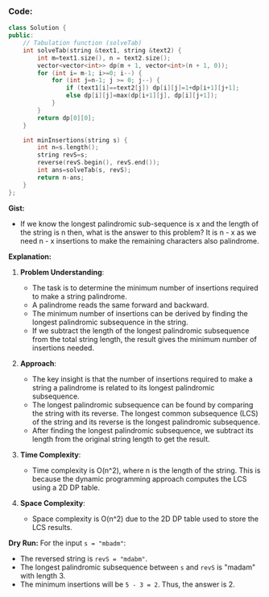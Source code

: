 ### Code:
```cpp
class Solution {
public:
    // Tabulation function (solveTab)
    int solveTab(string &text1, string &text2) {
        int m=text1.size(), n = text2.size();
        vector<vector<int>> dp(m + 1, vector<int>(n + 1, 0));
        for (int i= m-1; i>=0; i--) {
            for (int j=n-1; j >= 0; j--) {
                if (text1[i]==text2[j]) dp[i][j]=1+dp[i+1][j+1];
                else dp[i][j]=max(dp[i+1][j], dp[i][j+1]);
            }
        }
        return dp[0][0];
    }

    int minInsertions(string s) {
        int n=s.length();
        string revS=s;
        reverse(revS.begin(), revS.end());
        int ans=solveTab(s, revS);
        return n-ans;
    }
};
```
**Gist:**
- If we know the longest palindromic sub-sequence is x and the length of the string is n then, what is the answer to this problem? It is n - x as we need n - x insertions to make the remaining characters also palindrome.

**Explanation:**
1. **Problem Understanding**: 
   - The task is to determine the minimum number of insertions required to make a string palindrome. 
   - A palindrome reads the same forward and backward. 
   - The minimum number of insertions can be derived by finding the longest palindromic subsequence in the string. 
   - If we subtract the length of the longest palindromic subsequence from the total string length, the result gives the minimum number of insertions needed.

2. **Approach**:
   - The key insight is that the number of insertions required to make a string a palindrome is related to its longest palindromic subsequence.
   - The longest palindromic subsequence can be found by comparing the string with its reverse. The longest common subsequence (LCS) of the string and its reverse is the longest palindromic subsequence.
   - After finding the longest palindromic subsequence, we subtract its length from the original string length to get the result.

3. **Time Complexity**:
   - Time complexity is O(n^2), where n is the length of the string. This is because the dynamic programming approach computes the LCS using a 2D DP table.

4. **Space Complexity**:
   - Space complexity is O(n^2) due to the 2D DP table used to store the LCS results.

**Dry Run:**
For the input `s = "mbadm"`:
- The reversed string is `revS = "mdabm"`.
- The longest palindromic subsequence between `s` and `revS` is "madam" with length 3.
- The minimum insertions will be `5 - 3 = 2`. Thus, the answer is 2.
